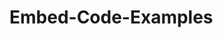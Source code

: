 # Embed-Code-Examples



<!DOCTYPE html>
<html>
<head>
	<title>

	</title>
	<meta name="viewport" content="width=device-width, 
				initial-scale=1.0">
	<style>

body {
		background-color: #E9E9E9;
		color: #333;
		font-family:"Lucida handwriting", "Snell Roundhand", "Helvetica Neue",Arial,Helvetica,sans-serif;
		font-size: 16px;
	}
	
	.amp {
		font-family:Garamond,Baskerville,Georgia,serif !important;
		font-style:italic;
		font-weight:normal;
		border: none;
	}
	
	a.polaroid {
		display: block;
		text-decoration: none;
		color: #333;
		padding: 10px 10px 20px 10px;
		width: 150px;
		border: 1px solid #BFBFBF;
		background-color: white;
		z-index: 2;
		font-size: 0.7em;
		-webkit-box-shadow: 2px 2px 4px rgba(0,0, 0, 0.3);
		-moz-box-shadow: 2px 2px 4px rgba(0,0, 0, 0.3);
		box-shadow: 2px 2px 4px rgba(0,0, 0, 0.3);
		-webkit-transition: -webkit-transform 0.5s ease-in;
	}
	a.polaroid:hover,
	a.polaroid:focus,
	a.polaroid:active {
		z-index: 999;
		border-color: #6A6A6A;
		-webkit-box-shadow: 2px 2px 4px rgba(0,0, 0, 0.3);
		-moz-box-shadow: 2px 2px 4px rgba(0,0, 0, 0.3);
		box-shadow: 2px 2px 4px rgba(0,0, 0, 0.3);
		-webkit-transform: rotate(0deg);
		-moz-transform: rotate(0deg);
		transform: rotate(0deg);
	}
	.polaroid img {
		margin: 0 0 15px;
		width: 150px;
		height: 150px;
	}
	
	a img {
		border: none;
		display: block;
	}
	
	.photo-album {
		position: relative;
		width: 80%;
		margin: 0 auto;
		max-width: 70em;
		height: 450px;
		margin-top: 5em;
		min-width: 800px;
		max-width: 900px;
	}
	.photo-album .polaroid {
		position: absolute;
	}
	.photo-album h1 {
		position: absolute;
		z-index: 5;
		top: 150px;
		text-align: center;
		width: 100%;
		line-height: 1.9;
	}
	.photo-album h1 span {
		background-color: white;
		font-family: "Helvetica Neue",Arial,Helvetica,sans-serif;
		padding: 0.4em 0.8em 0.3em 0.8em;
		-webkit-box-shadow: 2px 2px 4px rgba(0,0, 0, 0.3);
		-moz-box-shadow: 2px 2px 4px rgba(0,0, 0, 0.3);
		box-shadow: 2px 2px 4px rgba(0,0, 0, 0.3);
		border: 1px solid #6A6A6A;
	}
	.photo-album .small {
		width: 75px;
		padding: 6px 6px 12px 6px;
		font-size: 0.6em;
	}
	.photo-album .small img {
		width: 75px;
		height: 75px;
	}
	.photo-album .medium {
		width: 200px;
		padding: 13px 13px 26px 13px;
		font-size: 0.8em;
	}
	.photo-album .medium img {
		width: 200px;
		height: 200px;
	}
	.photo-album .large {
		width: 300px;
		padding: 20px 20px 30px 20px;
		font-size: 1em;
	}
	.photo-album .large img {
		width: 300px;
		height: 300px;
	}
	.photo-album .img1 {
		bottom: 10px;
		right: 365px;
		-webkit-transform: rotate(10deg);
		-moz-transform: rotate(10deg);
		transform: rotate(10deg);
	}
	.photo-album .img2 {
		top: 50px;
		right: 20px;
		-webkit-transform: rotate(-4deg);
		-moz-transform: rotate(-4deg);
		transform: rotate(-4deg);
	}
	.photo-album .img3 {
		left: 400px;
		top: 0;
		-webkit-transform: rotate(-5deg);
		-moz-transform: rotate(-5deg);
		transform: rotate(-5deg);
	}
	.photo-album .img4 {
		top: 10px;
		left: 495px;
		-webkit-transform: rotate(-20deg);
		-moz-transform: rotate(-20deg);
		transform: rotate(-20deg);
	}
	.photo-album .img5 {
		bottom: 0;
		right: 0;
		-webkit-transform: rotate(1deg);
		-moz-transform: rotate(1deg);
		transform: rotate(1deg);
	}
	.photo-album .img6 {
		bottom: 10px;
		right: 156px;
		-webkit-transform: rotate(6deg);
		-moz-transform: rotate(6deg);
		transform: rotate(6deg);
	}
	.photo-album .img7 {
		bottom:0;
		left:400px;
		-webkit-transform: rotate(-10deg);
		-moz-transform: rotate(-10deg);
		transform: rotate(-10deg);
	}
	.photo-album .img8 {
		bottom: -20px;
		left: 700px;
		-webkit-transform: rotate(-8deg);
		-moz-transform: rotate(-8deg);
		transform: rotate(-8deg);
	}
	.photo-album .img9 {
		bottom: 0;
		left: 0;
		-webkit-transform: rotate(-8deg);
		-moz-transform: rotate(-8deg);
		transform: rotate(-8deg);
	}
	.photo-album .img10 {
		top: 0;
		left: 20px;
		-webkit-transform: rotate(8deg);
		-moz-transform: rotate(8deg);
		transform: rotate(8deg);
	}
	.photo-album .img11 {
		top: 0;
		right: 0;
		-webkit-transform: rotate(-8deg);
		-moz-transform: rotate(-8deg);
		transform: rotate(-8deg);
	}
	.photo-album .img12 {
		top: 0;
		left: 680px;
		-webkit-transform: rotate(18deg);
		-moz-transform: rotate(18deg);
		transform: rotate(18deg);
	}
	.photo-album .img13 {
		bottom: -20px;
		right: 630px;
		-webkit-transform: rotate(4deg);
		-moz-transform: rotate(4deg);
		transform: rotate(4deg);
	}
	.photo-album .img14 {
		top: 90px;
		left: 430px;
		-webkit-transform: rotate(15deg);
		-moz-transform: rotate(15deg);
		transform: rotate(15deg);
	}
	.photo-album .img15 {
		left:176px;
		top:20px;
		-webkit-transform: rotate(-8deg);
		-moz-transform: rotate(-8deg);
		transform: rotate(-8deg);
	}
	
	a:hover,
	a:focus {
		z-index: 5;
	}
	


	</style>
</head>


<body>

	<div class="photo-album">
		
		<h1><span>I Shoot My Happiness</span></h1>
		
		<a href="https://drive.google.com/file/d/1bu0kJKejQv6NMAg6ZWUeD3fji-4ocsk2/view?usp=drive_link" class="large polaroid img1"><img src="https://drive.google.com/thumbnail?id=1bu0kJKejQv6NMAg6ZWUeD3fji-4ocsk2" alt="Page Image">This breathtaking volcanic lake is at Wai-O-Tapu Thermal Wonderland</a>





		<a href="https://drive.google.com/file/d/195mxH-SKZOPmLUuct3ybBGBfQ70rVKXz/view?usp=drive_link" class="polaroid img2"><img src="https://drive.google.com/thumbnail?id=195mxH-SKZOPmLUuct3ybBGBfQ70rVKXz" alt="Page Image">This breathtaking volcanic lake is at Wai-O-Tapu Thermal Wonderland</a>


		<a href="https://drive.google.com/file/d/1PR3bEnZkch_wSyo9hrHfwL7Jd0tDOmnb/view?usp=drive_link" class="small polaroid img3"><img src="https://drive.google.com/thumbnail?id=1PR3bEnZkch_wSyo9hrHfwL7Jd0tDOmnb" alt="Page Image">This breathtaking volcanic lake is at Wai-O-Tapu Thermal Wonderland</a>

		
		<a href="https://drive.google.com/file/d/1agXNHyS5fxzs0fVcB9yWsOHT0Buns87e/view?usp=drive_link" class="medium polaroid img4"><img src="https://drive.google.com/thumbnail?id=1agXNHyS5fxzs0fVcB9yWsOHT0Buns87e" alt="">At Kaikoura we went whale watching!</a>
		
		<a href="https://drive.google.com/file/d/1refwsFC5BWX3sN2Gem9SfLMBa-RGfS_C/view?usp=drive_link" class="polaroid img5"><img src="https://drive.google.com/thumbnail?id=1refwsFC5BWX3sN2Gem9SfLMBa-RGfS_C" alt="">Found this little cutie on a walk in New Zealand!</a>
		
		<a href="https://drive.google.com/file/d/1lxqagZ-9IJ52Z4NzfA70eqBqgg76uNSF/view?usp=drive_link" class="polaroid img6"><img src="https://drive.google.com/thumbnail?id=1lxqagZ-9IJ52Z4NzfA70eqBqgg76uNSF" alt="">An amazing bubbling volcanic spring, a bit muddy</a>

		
		<a href="https://drive.google.com/file/d/1nYs9_mSFW9c2LYCf7dSAkhBoozm5rI3e/view?usp=drive_link" class="polaroid img7"><img src="https://drive.google.com/thumbnail?id=1nYs9_mSFW9c2LYCf7dSAkhBoozm5rI3e" alt="">Simon in a giant Kiwi, pretending to be a Kiwi (the bird)</a>


		<a href="https://drive.google.com/file/d/1TFxF8e8I3Cgs8dhSjxRxLMk9S_SkTBDc/view?usp=drive_link" class="small polaroid img8"><img src="https://drive.google.com/thumbnail?id=1TFxF8e8I3Cgs8dhSjxRxLMk9S_SkTBDc" alt="">Albatross in Dunedin</a>


		<a href="https://drive.google.com/file/d/1pXlVhLEQevaxNRjxcv-KmeqNxKJuaUGJ/view?usp=drive_link" class="medium polaroid img9"><img src="https://drive.google.com/thumbnail?id=1pXlVhLEQevaxNRjxcv-KmeqNxKJuaUGJ" alt="">I U T - The Read Heaven</a>








		<a href="https://drive.google.com/file/d/1AdjJ29LdPQxNfpHRsezjD469qmiZIA9v/view?usp=drive_link" class="polaroid img10"><img src="https://drive.google.com/thumbnail?id=1AdjJ29LdPQxNfpHRsezjD469qmiZIA9v" alt="">Kanaia Bridge Tour</a>


		<a href="https://drive.google.com/file/d/1lQZZMhC2xYjG8diHO6041RtCmG_GCzr7/view?usp=drive_link" class="small polaroid img11"><img src="https://drive.google.com/thumbnail?id=1lQZZMhC2xYjG8diHO6041RtCmG_GCzr7" alt="">Sulphurous</a>



		<a href="https://drive.google.com/file/d/1t1qhOwAreU4ffvAQwru_DjLFWhhSdmzW/view?usp=drive_link" class="small polaroid img12"><img src="https://drive.google.com/thumbnail?id=1t1qhOwAreU4ffvAQwru_DjLFWhhSdmzW" alt="">Sea lions!</a>












		<a href="https://drive.google.com/file/d/1ZfwWNBSFsBYZKsldGr1u04MR5lPOLvzv/view?usp=drive_link" class="small polaroid img13"><img src="https://drive.google.com/thumbnail?id=1jpb2BiqksIMZJq0lUgVlaVUnT7Ea7iMQ" alt="">Short Story Writing</a>








		<a href="https://drive.google.com/file/d/1ZfwWNBSFsBYZKsldGr1u04MR5lPOLvzv/view?usp=drive_link" class="small polaroid img14"><img src="https://drive.google.com/thumbnail?id=1ZfwWNBSFsBYZKsldGr1u04MR5lPOLvzv" alt="">Stewart Island</a>










		<a href="https://drive.google.com/file/d/1lu7hBDW7nnQrYuIO3W1nh_ivplXekXZR/view?usp=drive_link" class="polaroid img15"><img src="https://drive.google.com/thumbnail?id=1lu7hBDW7nnQrYuIO3W1nh_ivplXekXZR" alt="">Us in a blue cave on the Franz Josef glacier</a>

	</div>
	

</body>
</html>
